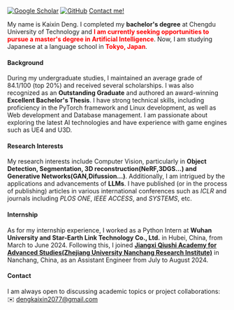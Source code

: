 
[![Google Scholar](https://img.shields.io/badge/Google%20Scholar-%230A4D92?style=for-the-badge&logo=googlescholar&logoColor=white)](https://scholar.google.com/citations?user=WsJD-ukAAAAJ)
[![GitHub](https://img.shields.io/badge/GitHub-%23121011?style=for-the-badge&logo=github&logoColor=white)](https://github.com/dkx2077)
[Contact me!](mailto:dengkaixin2077@gmail.com)



My name is Kaixin Deng. I completed my **bachelor's degree** at Chengdu University of Technology and <strong style="color:red;">**I am currently seeking opportunities to pursue a master's degree in Artificial Intelligence**</strong>. Now, I am studying Japanese at a language school in <strong style="color:red;">**Tokyo, Japan**</strong>.

#### Background<p id="contact-info"></p>
During my undergraduate studies, I maintained an average grade of 84.1/100 (top 20%) and received several scholarships. I was also recognized as an **Outstanding Graduate** and authored an award-winning **Excellent Bachelor's Thesis**. I have strong technical skills, including proficiency in the PyTorch framework and Linux development, as well as Web development and Database management. I am passionate about exploring the latest AI technologies and have experience with game engines such as UE4 and U3D.

#### Research Interests<p id="contact-info"></p>
My research interests include Computer Vision, particularly in **Object Detection, Segmentation, 3D reconstruction(NeRF,3DGS...) and Generative Networks(GAN,Difussion...)**. Additionally, I am intrigued by the applications and advancements of **LLMs**. I have published (or in the process of publishing) articles in various international conferences such as *ICLR* and journals including *PLOS ONE*, *IEEE ACCESS*, and *SYSTEMS*, etc.


#### Internship<p id="contact-info"></p>
As for my internship experience, I worked as a Python Intern at **Wuhan University and Star-Earth Link Technology Co., Ltd.** in Hubei, China, from March to June 2024. Following this, I joined **[Jiangxi Qiushi Academy for Advanced Studies(Zhejiang University Nanchang Research Institute)](http://www.cs.zju.edu.cn/_upload/article/files/69/39/698485324e8787af1817d068e995/7e0090ea-5b6a-44fb-88fe-43583a7d545b.pdf)** in Nanchang, China, as an Assistant Engineer from July to August 2024. 


#### Contact<p id="contact-info"></p>

I am always open to discussing academic topics or project collaborations:  ✉️ [dengkaixin2077@gmail.com](mailto:dengkaixin2077@gmail.com)
